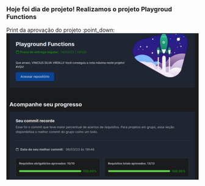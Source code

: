 ### Hoje foi dia de projeto! Realizamos o projeto Playgroud Functions
<p> Print da aprovação do projeto :point_down:
<img src="https://github.com/vinicius-virgilli/trybe-exercicios/blob/main/1%20-%20Fundamentos/3%20-%20Introdu%C3%A7%C3%A3o%20%C3%A0%20JavaScript/imagens/aprova%C3%A7%C3%A3o%20Playgroud%20Functions.png" alt="print da aprovação do projeto Playgroud Functions">
